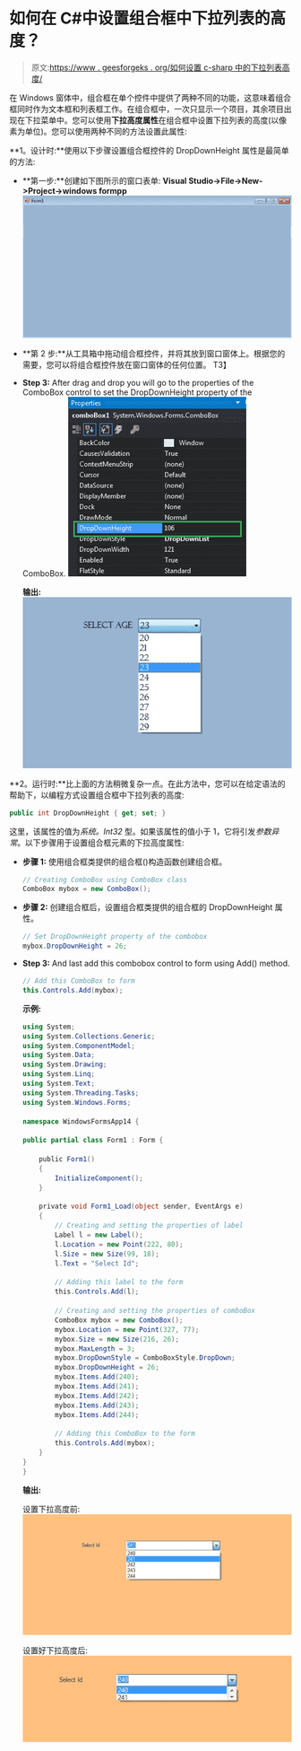 # 如何在 C#中设置组合框中下拉列表的高度？

> 原文:[https://www . geesforgeks . org/如何设置 c-sharp 中的下拉列表高度/](https://www.geeksforgeeks.org/how-to-set-the-height-of-the-drop-down-list-in-the-combobox-in-c-sharp/)

在 Windows 窗体中，组合框在单个控件中提供了两种不同的功能，这意味着组合框同时作为文本框和列表框工作。在组合框中，一次只显示一个项目，其余项目出现在下拉菜单中。您可以使用**下拉高度属性**在组合框中设置下拉列表的高度(以像素为单位)。您可以使用两种不同的方法设置此属性:

**1。设计时:**使用以下步骤设置组合框控件的 DropDownHeight 属性是最简单的方法:

*   **第一步:**创建如下图所示的窗口表单:
    **Visual Studio->File->New->Project->windows formpp**
    ![](img/afa156ec2464f21793f6c33815a51193.png)
*   **第 2 步:**从工具箱中拖动组合框控件，并将其放到窗口窗体上。根据您的需要，您可以将组合框控件放在窗口窗体的任何位置。
    T3】
*   **Step 3:** After drag and drop you will go to the properties of the ComboBox control to set the DropDownHeight property of the ComboBox.
    ![](img/e0d669449aac6235fd590d3cbc759491.png)

    **输出:**
    ![](img/a2ac524e322d7c6946a3d49a242e7f8a.png)

**2。运行时:**比上面的方法稍微复杂一点。在此方法中，您可以在给定语法的帮助下，以编程方式设置组合框中下拉列表的高度:

```cs
public int DropDownHeight { get; set; }
```

这里，该属性的值为*系统。Int32* 型。如果该属性的值小于 1，它将引发*参数异常*。以下步骤用于设置组合框元素的下拉高度属性:

*   **步骤 1:** 使用组合框类提供的组合框()构造函数创建组合框。

    ```cs
    // Creating ComboBox using ComboBox class
    ComboBox mybox = new ComboBox();

    ```

*   **步骤 2:** 创建组合框后，设置组合框类提供的组合框的 DropDownHeight 属性。

    ```cs
    // Set DropDownHeight property of the combobox
    mybox.DropDownHeight = 26;

    ```

*   **Step 3:** And last add this combobox control to form using Add() method.

    ```cs
    // Add this ComboBox to form
    this.Controls.Add(mybox);

    ```

    **示例:**

    ```cs
    using System;
    using System.Collections.Generic;
    using System.ComponentModel;
    using System.Data;
    using System.Drawing;
    using System.Linq;
    using System.Text;
    using System.Threading.Tasks;
    using System.Windows.Forms;

    namespace WindowsFormsApp14 {

    public partial class Form1 : Form {

        public Form1()
        {
            InitializeComponent();
        }

        private void Form1_Load(object sender, EventArgs e)
        {
            // Creating and setting the properties of label
            Label l = new Label();
            l.Location = new Point(222, 80);
            l.Size = new Size(99, 18);
            l.Text = "Select Id";

            // Adding this label to the form
            this.Controls.Add(l);

            // Creating and setting the properties of comboBox
            ComboBox mybox = new ComboBox();
            mybox.Location = new Point(327, 77);
            mybox.Size = new Size(216, 26);
            mybox.MaxLength = 3;
            mybox.DropDownStyle = ComboBoxStyle.DropDown;
            mybox.DropDownHeight = 26;
            mybox.Items.Add(240);
            mybox.Items.Add(241);
            mybox.Items.Add(242);
            mybox.Items.Add(243);
            mybox.Items.Add(244);

            // Adding this ComboBox to the form
            this.Controls.Add(mybox);
        }
    }
    }
    ```

    **输出:**

    设置下拉高度前:
    ![](img/6def1a7f7db856a743400911ab7f26c0.png)

    设置好下拉高度后:
    ![](img/86894a89035ef31af8bf26671eb8584f.png)